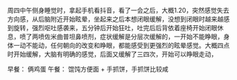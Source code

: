 
周四中午侧身睡觉时，拿起手机看抖音，看了一会之后，大概1.20，突然感觉失去方向感，从后脑附近开始眩晕，坐起来之后本想闭眼缓解，没想到闭眼时越来越感到旋转，强烈呕吐感袭来，五分钟后开始狂吐，吐完后后背依着座椅开始闭眼休息，喷了两喷佐米曲普坦鼻喷剂，症状缓解是分层次缓解的，一开始不能睁眼，身体一动不能动，任何朝向的改变和睁眼，都能感受到更强烈的眩晕感觉。大概四点时开始缓解，大脑有明确的感觉，后面又缓解了三四次，开始可以睁眼走动，



早餐： 俩鸡蛋
午餐： 馄饨方便面 + 手抓饼，手抓饼比较咸
